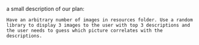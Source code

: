 
a small description of our plan:

    Have an arbitrary number of images in resources folder. Use a random library to display 3 images to the user with top 3 descriptions and the user needs to guess which picture correlates with the descriptions.  
